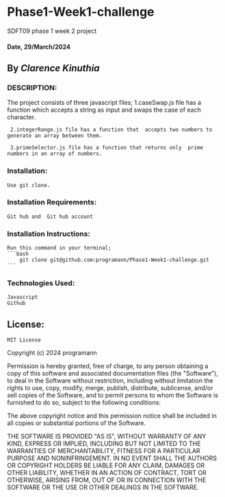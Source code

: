 # Phase1-Week1-challenge
SDFT09 phase 1 week 2 project

#### Date, 29/March/2024

## By *Clarence Kinuthia*

### DESCRIPTION:
The project consists of three javascript files;
     1.caseSwap.js file has a function which accepts a string as input and swaps the case of each character.

     2.integerRange.js file has a function that  accepts two numbers to generate an array between them.

     3.primeSelector.js file has a function that returns only  prime numbers in an array of numbers.

### Installation:
    Use git clone.

### Installation Requirements:
    Git hub and  Git hub account

### Installation Instructions:
    Run this command in your terminal;
    ```bash
        git clone git@github.com:programann/Phase1-Week1-challenge.git
    ```


### Technologies Used:
    Javascript
    Github

## License:

    MIT License

Copyright (c) 2024 programann

Permission is hereby granted, free of charge, to any person obtaining a copy
of this software and associated documentation files (the "Software"), to deal
in the Software without restriction, including without limitation the rights
to use, copy, modify, merge, publish, distribute, sublicense, and/or sell
copies of the Software, and to permit persons to whom the Software is
furnished to do so, subject to the following conditions:

The above copyright notice and this permission notice shall be included in all
copies or substantial portions of the Software.

THE SOFTWARE IS PROVIDED "AS IS", WITHOUT WARRANTY OF ANY KIND, EXPRESS OR
IMPLIED, INCLUDING BUT NOT LIMITED TO THE WARRANTIES OF MERCHANTABILITY,
FITNESS FOR A PARTICULAR PURPOSE AND NONINFRINGEMENT. IN NO EVENT SHALL THE
AUTHORS OR COPYRIGHT HOLDERS BE LIABLE FOR ANY CLAIM, DAMAGES OR OTHER
LIABILITY, WHETHER IN AN ACTION OF CONTRACT, TORT OR OTHERWISE, ARISING FROM,
OUT OF OR IN CONNECTION WITH THE SOFTWARE OR THE USE OR OTHER DEALINGS IN THE
SOFTWARE.



    
